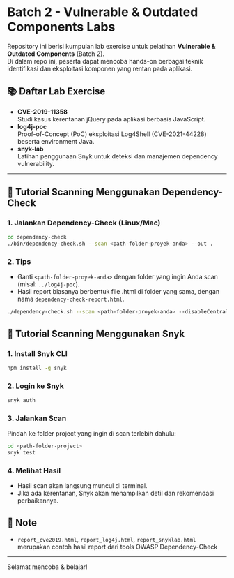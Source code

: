 # Batch 2 - Vulnerable & Outdated Components Labs

Repository ini berisi kumpulan lab exercise untuk pelatihan **Vulnerable & Outdated Components** (Batch 2).  
Di dalam repo ini, peserta dapat mencoba hands-on berbagai teknik identifikasi dan eksploitasi komponen yang rentan pada aplikasi.

## 📚 Daftar Lab Exercise

- **CVE-2019-11358**  
  Studi kasus kerentanan jQuery pada aplikasi berbasis JavaScript.
- **log4j-poc**  
  Proof-of-Concept (PoC) eksploitasi Log4Shell (CVE-2021-44228) beserta environment Java.
- **snyk-lab**  
  Latihan penggunaan Snyk untuk deteksi dan manajemen dependency vulnerability.

---

## 🚦 Tutorial Scanning Menggunakan Dependency-Check

### 1. Jalankan Dependency-Check (Linux/Mac)
```bash
cd dependency-check
./bin/dependency-check.sh --scan <path-folder-proyek-anda> --out .
```

### 2. Tips
- Ganti `<path-folder-proyek-anda>` dengan folder yang ingin Anda scan (misal: `../log4j-poc`).
- Hasil report biasanya berbentuk file .html di folder yang sama, dengan nama `dependency-check-report.html`.
```bash
./dependency-check.sh --scan <path-folder-proyek-anda> --disableCentral --out .
```

## 🚦 Tutorial Scanning Menggunakan Snyk

### 1. Install Snyk CLI
```bash
npm install -g snyk
```

### 2. Login ke Snyk
```bash
snyk auth
```

### 3. Jalankan Scan
Pindah ke folder project yang ingin di scan terlebih dahulu:
```bash
cd <path-folder-project>
snyk test
```

### 4. Melihat Hasil
- Hasil scan akan langsung muncul di terminal.
- Jika ada kerentanan, Snyk akan menampilkan detil dan rekomendasi perbaikannya.

## 📌 Note
- `report_cve2019.html`, `report_log4j.html`, `report_snyklab.html` merupakan contoh hasil report dari tools OWASP Dependency-Check

---
Selamat mencoba & belajar!